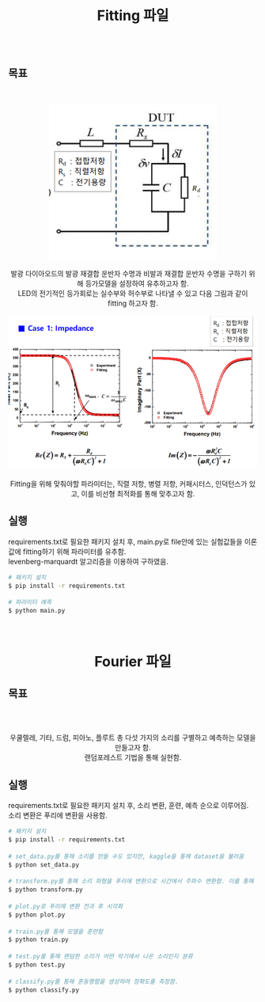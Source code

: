 

<h1 align="center">
    <br>
    Fitting 파일
    <br>
  </h1>

<br>
<br>

  ## 목표
  <br>
  <p align="center">
      <a>
          <img src="./image/01.png">
      </a>
      <br>
      <br>
      <a>발광 다이아오드의 발광 재결합 운반자 수명과 비발과 재결합 운반자 수명을 구하기 위해 등가모델을 설정하여 유추하고자 함.</a>
      <br>
      <a>LED의 전기적인 등가회로는 실수부와 허수부로 나타낼 수 있고 다음 그림과 같이 fitting 하고자 함.</a>
      <br>
      <br>
      <a>
          <img src="./image/02.png">
      </a>
      <br>
      <br>
      <a>Fitting을 위해 맞춰야할 파라미터는, 직렬 저항, 병렬 저항, 커패시터스, 인덕턴스가 있고, 이를 비선형 최적화를 통해 맞추고자 함.</a>
  </p>
  
  
  ## 실행

  requirements.txt로 필요한 패키지 설치 후, main.py로 file안에 있는 실험값들을 이론값에 fitting하기 위해 파라미터를 유추함.
  <br>
  levenberg-marquardt 알고리즘을 이용하여 구하였음.

  ```bash
  # 패키지 설치
  $ pip install -r requirements.txt
  
  # 파라미터 예측
  $ python main.py
  ```
  

<h1 align="center">
    <br>
    Fourier 파일
    <br>
  </h1>
  
  ## 목표
  <br>
  <p align="center">
      <br>
      <a>우쿨렐레, 기타, 드럼, 피아노, 플루트 총 다섯 가지의 소리를 구별하고 예측하는 모델을 만들고자 함.</a>
      <br>
      <a>랜덤포레스트 기법을 통해 실현함.</a>
      <br>
  </p>
  
  
  ## 실행

  requirements.txt로 필요한 패키지 설치 후, 소리 변환, 훈련, 예측 순으로 이루어짐.
  <br>
  소리 변환은 푸리에 변환을 사용함.
  <br>

  ```bash
  # 패키지 설치
  $ pip install -r requirements.txt
  
  # set_data.py를 통해 소리를 만들 수도 있지만, kaggle을 통해 dataset을 불러옴
  $ python set_data.py

  # transform.py를 통해 소리 파형을 푸리에 변환으로 시간에서 주파수 변환함. 이를 통해 특성을 잘 파악 가능.\
  $ python transform.py

  # plot.py로 푸리에 변환 전과 후 시각화
  $ python plot.py

  # train.py를 통해 모델을 훈련함
  $ python train.py

  # test.py를 통해 랜덤한 소리가 어떤 악기에서 나온 소리인지 분류
  $ python test.py

  # classify.py를 통해 혼동행렬을 생성하여 정확도를 측정함.
  $ python classify.py
  ```
